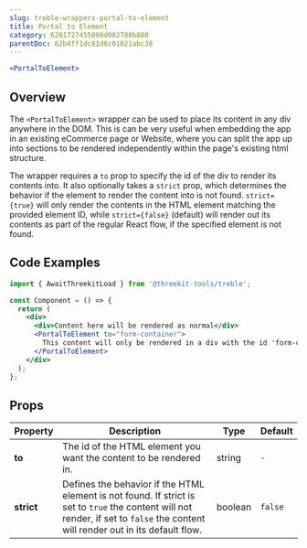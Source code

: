 ```yaml
---
slug: treble-wrappers-portal-to-element
title: Portal to Element
category: 6261727455090d002780b880
parentDoc: 62b4ff1dc81d6c01021abc38
---
```


```jsx
<PortalToElement>
```

## Overview

The `<PortalToElement>` wrapper can be used to place its content in any div anywhere in the DOM. This is can be very useful when embedding the app in an existing eCommerce page or Website, where you can split the app up into sections to be rendered independently within the page's existing html structure.

The wrapper requires a `to` prop to specify the id of the div to render its contents into. It also optionally takes a `strict` prop, which determines the behavior if the element to render the content into is not found. `strict={true}` will only render the contents in the HTML element matching the provided element ID, while `strict={false}` (default) will render out its contents as part of the regular React flow, if the specified element is not found.

## Code Examples

```jsx
import { AwaitThreekitLoad } from '@threekit-tools/treble';

const Component = () => {
  return (
    <div>
      <div>Content here will be rendered as normal</div>
      <PortalToElement to="form-container">
        This content will only be rendered in a div with the id 'form-container'
      </PortalToElement>
    </div>
  );
};
```

## Props

| Property   | Description                                                                                                                                                                       | Type    | Default |
| ---------- | --------------------------------------------------------------------------------------------------------------------------------------------------------------------------------- | ------- | ------- |
| **to**     | The id of the HTML element you want the content to be rendered in.                                                                                                                | string  | `-`     |
| **strict** | Defines the behavior if the HTML element is not found. If strict is set to `true` the content will not render, if set to `false` the content will render out in its default flow. | boolean | `false` |
